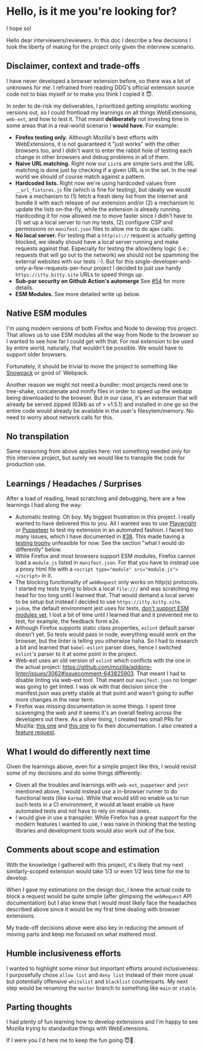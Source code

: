 # Hello, is it me you're looking for?

I hope so!

Hello dear interviewers/reviewers. In this doc I describe a few decisions I took the liberty of making for the project only given the interview scenario.

## Disclaimer, context and trade-offs

I have never developed a browser extension before, so there was a lot of unknowns for me. I refrained from reading DDG's official extension source code not to bias myself or to make you think I copied it 😇.

In order to de-risk my deliverables, I prioritized getting simplistic working versions out, so I could frontload my learnings on all things WebExtensions, `web-ext`, and how to test it. That meant **deliberately** not investing time in some areas that in a real-world scenario I **would have**. For example:

- **Firefox testing only.** Although Mozilla's best efforts with WebExtensions, it is not guaranteed it "just works" with the other browsers too, and I didn't want to enter the rabbit hole of testing each change in other browsers and debug problems in all of them.
- **Naive URL matching.** Right now our `List`s are simple `Set`s and the URL matching is done just by checking if a given URL is in the set. In the real world we should of course match against a pattern.
- **Hardcoded lists.** Right now we're using hardcoded values from `__url_fixtures.js` file (which is fine for testing), but ideally we would have a mechanism to (1) fetch a fresh deny list from the internet and bundle it with each release of our extension and/or (2) a mechanism to update the lists on-the-fly, while the extension is already running. Hardcoding it for now allowed me to move faster since I didn't have to (1) set up a local server to run my tests, (2) configure CSP and permissions on `manifest.json` files to allow me to do ajax calls.
- **No local server.** For testing that a `http(s)://` request is actually getting blocked, we ideally should have a local server running and make requests against that. Especially for testing the allow/deny logic (i.e.: requests that will go out to the network) we should not be spamming the external websites with our tests :-). But for this single-developer-and-only-a-few-requests-per-hour project I decided to just use handy `https://itty.bitty.site` URLs to speed things up.
- **Sub-par security on Github Action's automerge** See [#54](https://github.com/lfilho/ddg-test-project/issues/54) for more details.
- **ESM Modules.** See more detailed write up below.

## Native ESM modules

I'm using modern versions of both Firefox and Node to develop this project. That allows us to use ESM modules all the way from Node to the browser so I wanted to see how far I could get with that.
For real extension to be used by entire world, naturally, that wouldn't be possible. We would have to support older browsers.

Fortunately, it should be trivial to move the project to something like [Snowpack](https://www.snowpack.dev/) or good ol' Webpack.

Another reason we might not need a bundler: most projects need one to tree-shake, concatenate and minify files in order to speed up the webapp being downloaded to the browser. But in our case, it's an extension that will already be served zipped (63kb as of > v1.5.1) and installed in one go so the entire code would already be available in the user's filesytem/memory. No need to worry about network calls for this.

## No transpilation

Same reasoning from above applies here: not something needed only for this interview project, but surely we would like to transpile the code for production use.

## Learnings / Headaches / Surprises

After a load of reading, head scratching and debugging, here are a few learnings I had along the way:

- Automatic testing. Oh boy. My biggest frustration in this project. I really wanted to have delivered this to you. All I wanted was to use [Playwright](https://github.com/microsoft/playwright/) or [Puppeteer](https://github.com/puppeteer/puppeteer/) to test my extension in an automated fashion. I faced too many issues, which I have documented in [#38](https://github.com/lfilho/ddg-test-project/issues/38). This made having a [testing trophy](https://twitter.com/kentcdodds/status/960723172591992832) unfeasible for now. See the section "what I would do differently" below.
- While Firefox and most browsers support ESM modules, Firefox cannot load a `module.js` listed in `manifest.json`. For that you have to instead use a proxy html file with a `<script type="module" src="module.js"></script>` in it.
- The blocking functionality of `webRequest` only works on http(s) protocols. I started my tests trying to block a local `file:///` and was scratching my head for too long until I learned that. That would demand a local server to be setup but instead I decided to use `https://itty.bitty.site`.
- `jsdom`, the default environment jest uses for tests, [don't support ESM modules yet](https://github.com/jsdom/jsdom/issues/2475). I lost a bit of time until I learned that and it prevented me to test, for example, the feedback form e2e.
- Although Firefox supports static class properties, `eslint` default parser doesn't yet. So tests would pass in node, everything would work on the browser, but the linter is telling you otherwise haha. So I had to research a bit and learned that `babel-eslint` parser does, hence I switched `eslint`'s parser to it at some point in the project.
- Web-ext uses an old version of `eslint` which conflicts with the one in the actual project: https://github.com/mozilla/addons-linter/issues/3062#issuecomment-643825903. That meant I had to disable linting via web-ext tool. That meant our `manifest.json` no longer was going to get linted. I was ok with that decision since the manifest.json was pretty stable at that point and wasn't going to suffer more changes in the near term.
- Firefox was missing documentation in some things. I spent time scavenging the web and it seems it's an overall feeling across the developers out there. As a silver lining, I created two small PRs for Mozilla: [this one](https://github.com/mozilla/extension-workshop/pull/649) and [this one](https://github.com/mozilla/web-ext/pull/1933) to fix their documentation. I also created a [feature request](https://github.com/mozilla/addons-linter/issues/3206).

## What I would do differently next time

Given the learnings above, even for a simple project like this, I would revisit some of my decisions and do some things differently:

- Given all the troubles and learnings with `web-ext`, `puppeteer` and `jest` mentioned above, I would instead use a in-browser runner to do functional tests (like `karma`). While that would still no enable us to run such tests in a CI environment, it would at least enable us have automated tests and not have to rely on manual ones.
- I would give in use a transpiler. While Firefox has a great support for the modern features I wanted to use, I was naive in thinking that the testing libraries and development tools would also work out of the box.

## Comments about scope and estimation

With the knowledge I gathered with this project, it's likely that my next similarly-scoped extension would take 1/3 or even 1/2 less time for me to develop.

When I gave my estimations on the design doc, I knew the actual code to block a request would be quite simple (after glimpsing the `webRequest` API documentation) but I also knew that I would most likely face the headaches described above since it would be my first time dealing with browser extensions.

My trade-off decisions above were also key in reducing the amount of moving parts and keep me focused on what mattered most.

## Humble inclusiveness efforts

I wanted to highlight some minor but important efforts around inclusiveness: I purposefully chose `allow list` and `deny list` instead of their more usual but potentially offensive `whitelist` and `blacklist` counterparts. My next step would be renaming the `master` branch to something like `main` or `stable`.

## Parting thoughts

I had plenty of fun learning how to develop extensions and I'm happy to see Mozilla trying to standardize things with WebExtensions.

If I were you I'd here me to keep the fun going 😇🤞.
